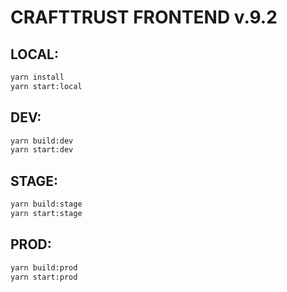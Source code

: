 # CRAFTTRUST FRONTEND v.9.2

## LOCAL:

```bash
yarn install
yarn start:local
```

## DEV:

```bash
yarn build:dev
yarn start:dev
```

## STAGE:

```bash
yarn build:stage
yarn start:stage
```

## PROD:

```bash
yarn build:prod
yarn start:prod
```
